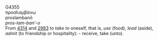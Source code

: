 <body>
  <p>G4355<br>  προσλαμβάνω  <br> proslambanō  <br><i>pros-lam-ban‘-o </i><br>From <a href="g4314.htm">4314</a> and <a href="g2983.htm">2983</a>  to <i>take</i> <i>to</i> oneself, that is, <i>use</i> (food), <i>lead</i> (aside), <i>admit</i> (to friendship or hospitality): - receive, take (unto).<br></p>
 </body>